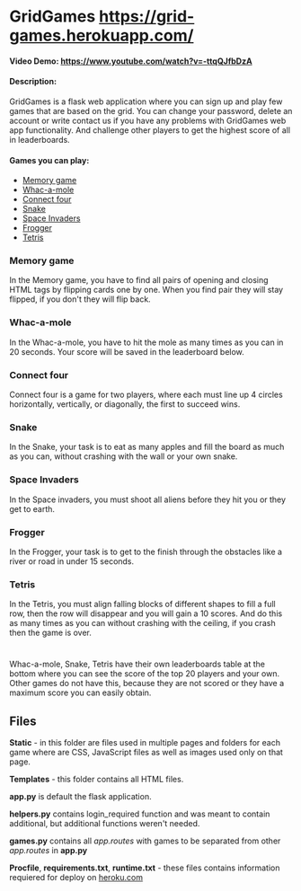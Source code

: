 # GridGames <https://grid-games.herokuapp.com/>
#### Video Demo:  <https://www.youtube.com/watch?v=-ttqQJfbDzA>
#### Description:
GridGames is a flask web application where you can sign up and play few games that are based on the grid. You can change your password, delete an account or write contact us if you have any problems with GridGames web app functionality. And challenge other players to get the highest score of all in leaderboards.

#### Games you can play:
* [Memory game](#memory-game)
* [Whac-a-mole](#whac-a-mole)
* [Connect four](#connect-four)
* [Snake](#snake)
* [Space Invaders](#space-invaders)
* [Frogger](#frogger)
* [Tetris](#tetris)

### Memory game
In the Memory game, you have to find all pairs of opening and closing HTML tags by flipping cards one by one. When you find pair they will stay flipped, if you don't they will flip back.
### Whac-a-mole
In the Whac-a-mole, you have to hit the mole as many times as you can in 20 seconds. Your score will be saved in the leaderboard below.
### Connect four
Connect four is a game for two players, where each must line up 4 circles horizontally, vertically, or diagonally, the first to succeed wins.
### Snake
In the Snake, your task is to eat as many apples and fill the board as much as you can, without crashing with the wall or your own snake.
### Space Invaders
In the Space invaders, you must shoot all aliens before they hit you or they get to earth.
### Frogger
In the Frogger, your task is to get to the finish through the obstacles like a river or road in under 15 seconds.
### Tetris
In the Tetris, you must align falling blocks of different shapes to fill a full row, then the row will disappear and you will gain a 10 scores. And do this as many times as you can without crashing with the ceiling, if you crash then the game is over.

#
Whac-a-mole, Snake, Tetris have their own leaderboards table at the bottom where you can see the score of the top 20 players and your own. Other games do not have this, because they are not scored or they have a maximum score you can easily obtain.

## Files
**Static** - in this folder are files used in multiple pages and folders for each game where are CSS, JavaScript files as well as images used only on that page.

**Templates** - this folder contains all HTML files.

**app.py** is default the flask application.

**helpers.py** contains login_required function and was meant to contain additional, but additional functions weren't needed.

**games.py** contains all *app.routes* with games to be separated from other *app.routes* in **app.py**

**Procfile**, **requirements.txt**, **runtime.txt** - these files contains information requiered for deploy on [heroku.com](https://heroku.com)